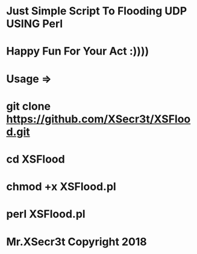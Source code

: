 # Just Simple Script To Flooding UDP USING Perl
# Happy Fun For Your Act :))))
# Usage =>
# git clone https://github.com/XSecr3t/XSFlood.git
# cd XSFlood
# chmod +x XSFlood.pl
# perl XSFlood.pl <ip> <port> <byte> <time>
# Mr.XSecr3t Copyright 2018
